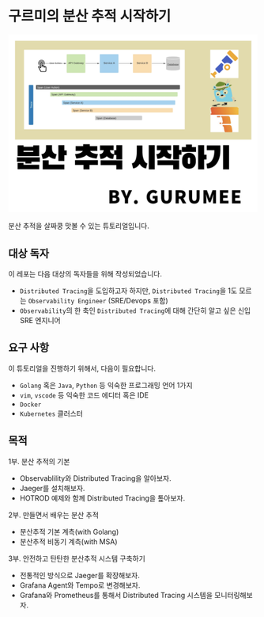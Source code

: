 # 구르미의 분산 추적 시작하기

![logo](./logo.png)

분산 추적을 살짜쿵 맛볼 수 있는 튜토리얼입니다.

## 대상 독자

이 레포는 다음 대상의 독자들을 위해 작성되었습니다.

* `Distributed Tracing`을 도입하고자 하지만, `Distributed Tracing`을 1도 모르는 `Observability Engineer` (SRE/Devops 포함)
* `Observability`의 한 축인 `Distributed Tracing`에 대해 간단히 알고 싶은 신입 SRE 엔지니어

## 요구 사항

이 튜토리얼을 진행하기 위해서, 다음이 필요합니다.

* `Golang` 혹은 `Java`, `Python` 등 익숙한 프로그래밍 언어 1가지 
* `vim`, `vscode` 등 익숙한 코드 에디터 혹은 IDE
* `Docker`
* `Kubernetes` 클러스터

## 목적

1부. 분산 추적의 기본

* Observablility와 Distributed Tracing을 알아보자.
* Jaeger를 설치해보자.
* HOTROD 예제와 함께 Distributed Tracing을 톺아보자.

2부. 만들면서 배우는 분산 추적

* 분산추적 기본 계측(with Golang)
* 분산추적 비동기 계측(with MSA)

3부. 안전하고 탄탄한 분산추적 시스템 구축하기

* 전통적인 방식으로 Jaeger를 확장해보자.
* Grafana Agent와 Tempo로 변경해보자.
* Grafana와 Prometheus를 통해서 Distributed Tracing 시스템을 모니터링해보자.
